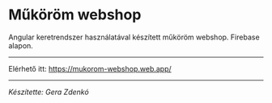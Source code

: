 # Műköröm webshop

Angular keretrendszer használatával készített műköröm webshop. Firebase alapon.

***

Elérhető itt: https://mukorom-webshop.web.app/

***

*Készítette: Gera Zdenkó*
